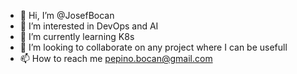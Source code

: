 - 👋 Hi, I’m @JosefBocan
- 👀 I’m interested in DevOps and AI
- 🌱 I’m currently learning K8s
- 💞️ I’m looking to collaborate on any project where I can be usefull
- 📫 How to reach me pepino.bocan@gmail.com

<!---
JosefBocan/JosefBocan is a ✨ special ✨ repository because its `README.md` (this file) appears on your GitHub profile.
You can click the Preview link to take a look at your changes.
--->
